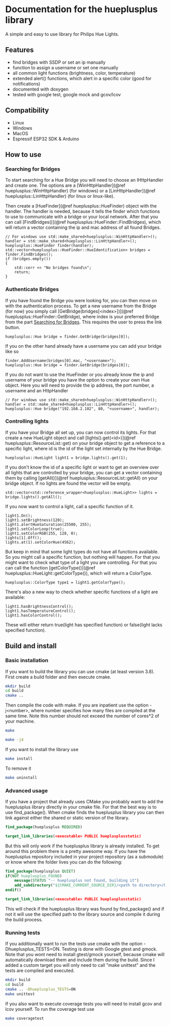 # Documentation for the hueplusplus library
A simple and easy to use library for Philips Hue Lights.

## Features
* find bridges with SSDP or set an ip manually
* function to assign a username or set one manually
* all common light functions (brightness, color, temperature)
* extended alert() functions, which alert in a specific color (good for notifications)
* documented with doxygen
* tested with google test, google mock and gcov/lcov

## Compatibility
* Linux
* Windows
* MacOS
* Espressif ESP32 SDK & Arduino

## How to use
### <a name="searchingBridges"></a>Searching for Bridges
To start searching for a Hue Bridge you will need to choose an IHttpHandler and create one. The options are a [WinHttpHandler](@ref hueplusplus::WinHttpHandler) (for windows) or a [LinHttpHandler](@ref hueplusplus::LinHttpHandler) (for linux or linux-like).

Then create a [HueFinder](@ref hueplusplus::HueFinder) object with the handler.
The handler is needed, because it tells the finder which functions to use to communicate with a bridge or your local network.
After that you can call [FindBridges()](@ref hueplusplus::HueFinder::FindBridges), which will return a vector containing the ip and mac address of all found Bridges.
```{.cpp}
// For windows use std::make_shared<hueplusplus::WinHttpHandler>();
handler = std::make_shared<hueplusplus::LinHttpHandler>();
hueplusplus::HueFinder finder(handler);
std::vector<hueplusplus::HueFinder::HueIdentification> bridges = finder.FindBridges();
if (bridges.empty())
{
	std::cerr << "No bridges found\n";
	return;
}

```

### Authenticate Bridges
If you have found the Bridge you were looking for, you can then move on with the authentication process.
To get a new username from the Bridge (for now) you simply call [GetBridge(bridges[\<index\>])](@ref hueplusplus::HueFinder::GetBridge),
where index is your preferred Bridge from the part [Searching for Bridges](#searchingBridges). This requires the user to press the link button.
```{.cpp}
hueplusplus::Hue bridge = finder.GetBridge(bridges[0]);
```
If you on the other hand already have a username you can add your bridge like so
```{.cpp}
finder.AddUsername(bridges[0].mac, "<username>");
hueplusplus::Hue bridge = finder.GetBridge(bridges[0]);
```
If you do not want to use the HueFinder or you already know the ip and username of your bridge you have the option to create your own Hue object.
Here you will need to provide the ip address, the port number, a username and an HttpHandler
```{.cpp}
// For windows use std::make_shared<hueplusplus::WinHttpHandler>();
handler = std::make_shared<hueplusplus::LinHttpHandler>();
hueplusplus::Hue bridge("192.168.2.102", 80, "<username>", handler);
```

### Controlling lights
If you have your Bridge all set up, you can now control its lights.
For that create a new HueLight object and call [lights().get(\<id\>)](@ref hueplusplus::ResourceList::get) on your bridge object to get a reference to a specific light, where id
is the id of the light set internally by the Hue Bridge.
```{.cpp}
hueplusplus::HueLight light1 = bridge.lights().get(1);
```
If you don't know the id of a specific light or want to get an overview over all lights that are controlled by your bridge, 
you can get a vector containing them by calling [getAll()](@ref hueplusplus::ResourceList::getAll) on your bridge object. If no lights are found the vector will be empty.
```{.cpp}
std::vector<std::reference_wrapper<hueplusplus::HueLight>> lights = bridge.lights().getAll();
```
If you now want to control a light, call a specific function of it.
```{.cpp}
light1.On();
light1.setBrightness(120);
light1.alertHueSaturation(25500, 255);
light1.setColorLoop(true);
light1.setColorRGB(255, 128, 0);
lights[1].Off();
lights.at(1).setColorHue(4562);
```
But keep in mind that some light types do not have all functions available. So you might call a
specific function, but nothing will happen. For that you might want to check what type
of a light you are controlling. For that you can call the function [getColorType()](@ref hueplusplus::HueLight::getColorType()), which will return
a ColorType.
```{.cpp}
hueplusplus::ColorType type1 = light1.getColorType();
```
There's also a new way to check whether specific functions of a light are available:
```{.cpp}
light1.hasBrightnessControl();
light1.hasTemperatureControl();
light1.hasColorControl();
```
These will either return true(light has specified function) or false(light lacks specified function).

## Build and install
### Basic installation
If you want to build the library you can use cmake (at least version 3.8). First create a build folder and then execute cmake.
```bash
mkdir build
cd build
cmake ..
```
Then compile the code with make. If you are inpatient use the option -j\<number\>, where number specifies how many files are compiled at the same time. Note this number should not exceed the number of cores*2 of your machine.
```bash
make
```
```bash
make -j4
```
If you want to install the library use
```bash
make install
```
To remove it
```bash
make uninstall
```

### Advanced usage
If you have a project that already uses CMake you probably want to add the hueplusplus library directly in your cmake file.
For that the best way is to use find_package().
When cmake finds the hueplusplus library you can then link against either the shared or static version of the library.
```cmake
find_package(hueplusplus REQUIRED)

target_link_libraries(<executable> PUBLIC hueplusplusstatic)
```
But this will only work if the hueplusplus library is already installed.
To get around this problem there is a pretty awesome way.
If you have the hueplusplus repository included in your project repository (as a submodule) or know where the folder lives you can do the following:
```cmake
find_package(hueplusplus QUIET)
if(NOT hueplusplus_FOUND)
    message(STATUS "-- hueplusplus not found, building it")
    add_subdirectory("${CMAKE_CURRENT_SOURCE_DIR}/<path to directory>/hueplusplus" "${CMAKE_CURRENT_BINARY_DIR}/hueplusplus")
endif()

target_link_libraries(<executable> PUBLIC hueplusplusstatic)
```
This will check if the hueplusplus library was found by find_package() and if not it will use the specified path to the library source and compile it during the build process.

### Running tests
If you additionally want to run the tests use cmake with the option -Dhueplusplus_TESTS=ON. Testing is done with Google gtest and gmock. Note that you wont need to install gtest/gmock yourself, because cmake will automatically download them and include them during the build. Since I added a custom target you will only need to call "make unittest" and the tests are compiled and executed.
```bash
mkdir build
cd build
cmake .. -Dhueplusplus_TESTS=ON
make unittest
```
If you also want to execute coverage tests you will need to install gcov and lcov yourself. To run the coverage test use
```bash
make coveragetest
```
